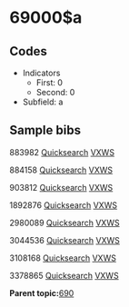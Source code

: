 # 69000$a

## Codes

-   Indicators
    -   First: 0
    -   Second: 0
-   Subfield: a

## Sample bibs

883982 [Quicksearch](https://search.library.yale.edu/catalog/883982) [VXWS](http://prodorbis.library.yale.edu:7014/vxws/GetHoldingsService?bibId=883982)

884158 [Quicksearch](https://search.library.yale.edu/catalog/884158) [VXWS](http://prodorbis.library.yale.edu:7014/vxws/GetHoldingsService?bibId=884158)

903812 [Quicksearch](https://search.library.yale.edu/catalog/903812) [VXWS](http://prodorbis.library.yale.edu:7014/vxws/GetHoldingsService?bibId=903812)

1892876 [Quicksearch](https://search.library.yale.edu/catalog/1892876) [VXWS](http://prodorbis.library.yale.edu:7014/vxws/GetHoldingsService?bibId=1892876)

2980089 [Quicksearch](https://search.library.yale.edu/catalog/2980089) [VXWS](http://prodorbis.library.yale.edu:7014/vxws/GetHoldingsService?bibId=2980089)

3044536 [Quicksearch](https://search.library.yale.edu/catalog/3044536) [VXWS](http://prodorbis.library.yale.edu:7014/vxws/GetHoldingsService?bibId=3044536)

3108168 [Quicksearch](https://search.library.yale.edu/catalog/3108168) [VXWS](http://prodorbis.library.yale.edu:7014/vxws/GetHoldingsService?bibId=3108168)

3378865 [Quicksearch](https://search.library.yale.edu/catalog/3378865) [VXWS](http://prodorbis.library.yale.edu:7014/vxws/GetHoldingsService?bibId=3378865)

**Parent topic:**[690](../../tags/690/690.md)

